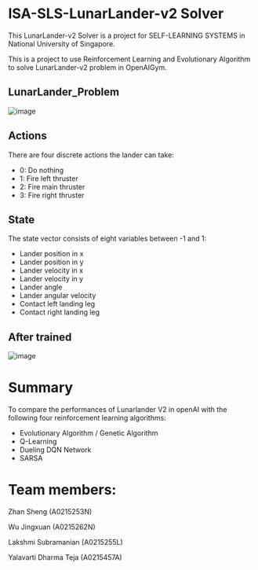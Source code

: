 # ISA-SLS-LunarLander-v2 Solver

This LunarLander-v2 Solver is a project for SELF-LEARNING SYSTEMS in National University of Singapore.

This is a project to use Reinforcement Learning and Evolutionary Algorithm to solve LunarLander-v2 problem in OpenAIGym.

## LunarLander_Problem

![image](https://github.com/Jingxuaw/ISA-SLS/blob/main/LunarLander_Problem.gif)


## Actions

There are four discrete actions the lander can take:

* 0: Do nothing
* 1: Fire left thruster
* 2: Fire main thruster
* 3: Fire right thruster

## State

The state vector consists of eight variables between -1 and 1:

* Lander position in x
* Lander position in y
* Lander velocity in x
* Lander velocity in y
* Lander angle
* Lander angular velocity
* Contact left landing leg
* Contact right landing leg

## After trained

![image](https://github.com/Jingxuaw/ISA-SLS/blob/main/LunarLander_after_trained.gif)

# Summary

To compare the performances of Lunarlander V2 in openAI with the following four reinforcement learning algorithms:

* Evolutionary Algorithm / Genetic Algorithm
* Q-Learning
* Dueling DQN Network
* SARSA


# Team members:

Zhan Sheng (A0215253N)

Wu Jingxuan (A0215262N)

Lakshmi Subramanian (A0215255L)

Yalavarti Dharma Teja (A0215457A)
